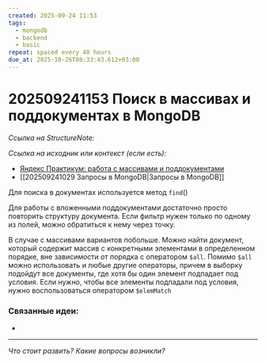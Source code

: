 ```yaml
---
created: 2025-09-24 11:53
tags:
  - mongodb
  - backend
  - basic
repeat: spaced every 48 hours
due_at: 2025-10-26T08:33:43.612+03:00
---
```

# 202509241153 Поиск в массивах и поддокументах в MongoDB

*Ссылка на StructureNote:* 

*Ссылка на исходник или контекст (если есть):* 
- [Яндекс Практикум: работа с массивами и поддокументами](https://practicum.yandex.ru/learn/backend-nodejs/courses/16b47298-e20d-4fde-9619-1ab305039a00/sprints/564238/topics/3850c616-bd4c-4c66-987e-9b4e0b0f135c/lessons/d5029ec6-31a4-474b-a823-d980df4245c3/)
- [[202509241029 Запросы в MongoDB|Запросы в MongoDB]] 

Для поиска в документах используется метод `find`()

Для работы с вложенными поддокументами достаточно просто повторить структуру документа. Если фильтр нужен только по одному из полей, можно обратиться к нему через точку.

В случае с массивами вариантов побольше. Можно найти документ, который содержит массив с конкретными элементами в определенном порядке, вне зависимости от порядка с оператором `$all`. Помимо `$all` можно использовать и любые другие операторы, причем в выборку подойдут все документы, где хотя бы один элемент подпадает под условия. Если нужно, чтобы все элементы подпадали под условия, нужно воспользоваться оператором `$elemMatch`

### Связанные идеи:

* 

---

*Что стоит развить? Какие вопросы возникли?*
